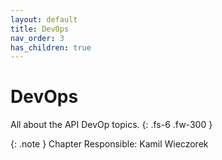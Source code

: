 ```yaml
---
layout: default
title: DevOps
nav_order: 3
has_children: true
---
```

# DevOps

All about the API DevOp topics.
{: .fs-6 .fw-300 }

{: .note }
Chapter Responsible: Kamil Wieczorek